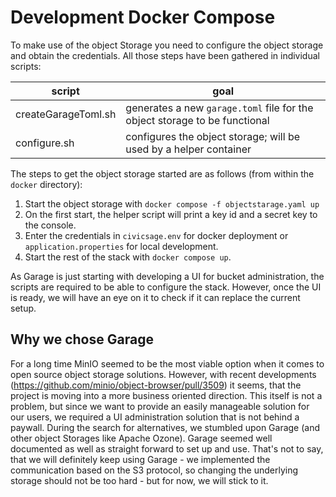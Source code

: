# Development Docker Compose

To make use of the object Storage you need to configure the object storage and obtain the credentials. All those steps
have been gathered in individual scripts:

| script              | goal                                                                       |
|---------------------|----------------------------------------------------------------------------|
| createGarageToml.sh | generates a new `garage.toml` file for the object storage to be functional |
| configure.sh        | configures the object storage; will be used by a helper container          |

The steps to get the object storage started are as follows (from within the `docker` directory):

1. Start the object storage with `docker compose -f objectstarage.yaml up`
2. On the first start, the helper script will print a key id and a secret key to the console.
3. Enter the credentials in `civicsage.env` for docker deployment or `application.properties` for local development.
4. Start the rest of the stack with `docker compose up`.

As Garage is just starting with developing a UI for bucket administration, the scripts are required to be able to
configure the stack. However, once the UI is ready, we will have an eye on it to check if it can replace the current
setup.

## Why we chose Garage

For a long time MinIO seemed to be the most viable option when it comes to open source object storage solutions.
However, with recent developments (https://github.com/minio/object-browser/pull/3509) it seems, that the project is
moving into a more business oriented direction. This itself is not a problem, but since we want to provide an easily
manageable solution for our users, we required a UI administration solution that is not behind a paywall. During the
search for alternatives, we stumbled upon Garage (and other object Storages like Apache Ozone). Garage seemed well
documented as well as straight forward to set up and use. That's not to say, that we will definitely keep using Garage -
we implemented the communication based on the S3 protocol, so changing the underlying storage should not be too
hard - but for now, we will stick to it.